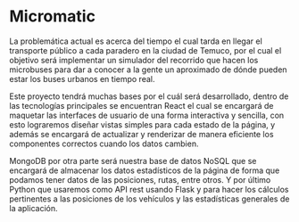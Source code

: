 # Micromatic

La problemática actual es acerca del tiempo el cual tarda en llegar el transporte 
público a cada paradero en la ciudad de Temuco, por el cual el objetivo será 
implementar un simulador del recorrido que hacen los microbuses para dar a conocer 
a la gente un aproximado de dónde pueden estar los buses urbanos en tiempo real.

Este proyecto tendrá muchas bases por el cuál será desarrollado, dentro de las 
tecnologías principales se encuentran React el cual se encargará de maquetar las 
interfaces de usuario de una forma interactiva y sencilla, con esto lograremos diseñar 
vistas simples para cada estado de la página, y además se encargará de actualizar y 
renderizar de manera eficiente los componentes correctos cuando los datos cambien. 

MongoDB por otra parte será nuestra base de datos NoSQL que se encargará de 
almacenar los datos estadísticos de la página de forma que podamos tener datos de 
las posiciones, rutas, entre otros. Y por último Python que usaremos como API rest 
usando Flask y para hacer los cálculos pertinentes a las posiciones de los vehículos y 
las estadísticas generales de la aplicación.
